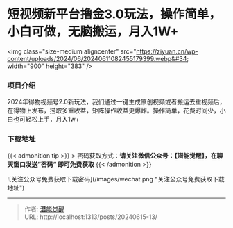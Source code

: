 # 短视频新平台撸金3.0玩法，操作简单，小白可做，无脑搬运，月入1W&#43;


&lt;img class=&#34;size-medium aligncenter&#34; src=&#34;https://ziyuan.cn/wp-content/uploads/2024/06/20240611082455179399.webp&#34; width=&#34;900&#34; height=&#34;383&#34; /&gt;

###  项目介绍

2024年得物视频号2.0新玩法，我们通过一键生成原创视频或者搬运去重视频后，在得物上发布，捞取多重收益，矩阵操作收益更爆炸。操作简单，花费时间少，小白也可轻松上手，月入1w&#43;

### 下载地址




{{&lt; admonition tip &gt;}}
&gt; 密码获取方式：**请关注微信公众号：【潜能觉醒】，在聊天窗口发送”密码“ 即可免费获取**
{{&lt; /admonition &gt;}}


![关注公众号免费获取下载密码](/images/wechat.png &#34;关注公众号免费获取下载地址&#34;)

---

> 作者: [潜能觉醒](/)  
> URL: http://localhost:1313/posts/20240615-13/  


